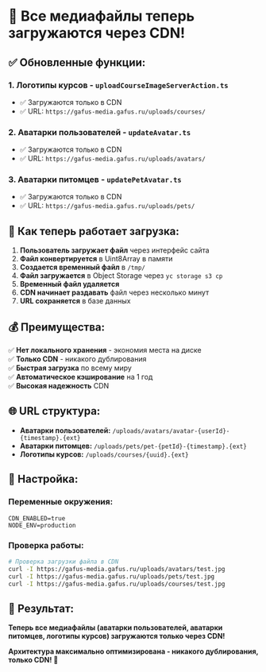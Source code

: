 # 🎉 Все медиафайлы теперь загружаются через CDN!

## ✅ **Обновленные функции:**

### 1. **Логотипы курсов** - `uploadCourseImageServerAction.ts`
- ✅ Загружаются только в CDN
- ✅ URL: `https://gafus-media.gafus.ru/uploads/courses/`

### 2. **Аватарки пользователей** - `updateAvatar.ts`
- ✅ Загружаются только в CDN
- ✅ URL: `https://gafus-media.gafus.ru/uploads/avatars/`

### 3. **Аватарки питомцев** - `updatePetAvatar.ts`
- ✅ Загружаются только в CDN
- ✅ URL: `https://gafus-media.gafus.ru/uploads/pets/`

## 🚀 **Как теперь работает загрузка:**

1. **Пользователь загружает файл** через интерфейс сайта
2. **Файл конвертируется** в Uint8Array в памяти
3. **Создается временный файл** в `/tmp/`
4. **Файл загружается** в Object Storage через `yc storage s3 cp`
5. **Временный файл удаляется**
6. **CDN начинает раздавать** файл через несколько минут
7. **URL сохраняется** в базе данных

## 💰 **Преимущества:**

✅ **Нет локального хранения** - экономия места на диске  
✅ **Только CDN** - никакого дублирования  
✅ **Быстрая загрузка** по всему миру  
✅ **Автоматическое кэширование** на 1 год  
✅ **Высокая надежность** CDN  

## 🌐 **URL структура:**

- **Аватарки пользователей:** `/uploads/avatars/avatar-{userId}-{timestamp}.{ext}`
- **Аватарки питомцев:** `/uploads/pets/pet-{petId}-{timestamp}.{ext}`
- **Логотипы курсов:** `/uploads/courses/{uuid}.{ext}`

## 🔧 **Настройка:**

### Переменные окружения:
```env
CDN_ENABLED=true
NODE_ENV=production
```

### Проверка работы:
```bash
# Проверка загрузки файла в CDN
curl -I https://gafus-media.gafus.ru/uploads/avatars/test.jpg
curl -I https://gafus-media.gafus.ru/uploads/pets/test.jpg
curl -I https://gafus-media.gafus.ru/uploads/courses/test.jpg
```

## 🎯 **Результат:**

**Теперь все медиафайлы (аватарки пользователей, аватарки питомцев, логотипы курсов) загружаются только через CDN!**

**Архитектура максимально оптимизирована - никакого дублирования, только CDN! 🚀**
